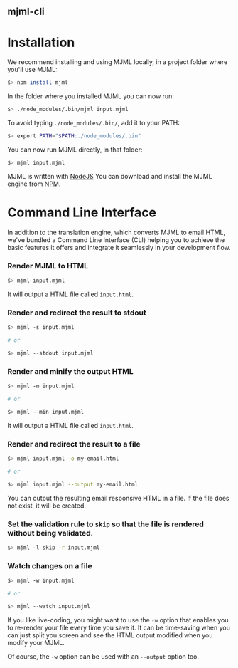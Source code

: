 ## mjml-cli

# Installation

We recommend installing and using MJML locally, in a project folder where you'll use MJML: 
```bash
$> npm install mjml
```
In the folder where you installed MJML you can now run:
```bash
$> ./node_modules/.bin/mjml input.mjml
```
To avoid typing `./node_modules/.bin/`, add it to your PATH:
```bash
$> export PATH="$PATH:./node_modules/.bin"
```
You can now run MJML directly, in that folder:
```bash
$> mjml input.mjml
```

MJML is written with [NodeJS](https://nodejs.org/en/)
You can download and install the MJML engine from [NPM](https://www.npmjs.com).

# Command Line Interface

In addition to the translation engine, which converts MJML to email HTML, we've bundled a Command Line Interface (CLI) helping you to achieve the basic features it offers and integrate it seamlessly in your development flow.

### Render MJML to HTML

```bash
$> mjml input.mjml
```

It will output a HTML file called `input.html`.

### Render and redirect the result to stdout

```bash
$> mjml -s input.mjml

# or

$> mjml --stdout input.mjml
```

### Render and minify the output HTML

```bash
$> mjml -m input.mjml

# or

$> mjml --min input.mjml
```

It will output a HTML file called `input.html`.

### Render and redirect the result to a file

```bash
$> mjml input.mjml -o my-email.html

# or

$> mjml input.mjml --output my-email.html
```

You can output the resulting email responsive HTML in a file. If the file does not exist, it will be created.

### Set the validation rule to `skip` so that the file is rendered without being validated.

```bash
$> mjml -l skip -r input.mjml
```

### Watch changes on a file

```bash
$> mjml -w input.mjml

# or

$> mjml --watch input.mjml
```

If you like live-coding, you might want to use the `-w` option that enables you to re-render your file every time you save it.
It can be time-saving when you can just split you screen and see the HTML output modified when you modify your MJML.

Of course, the `-w` option can be used with an `--output` option too.
